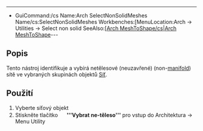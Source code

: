 ---
- GuiCommand:/cs   Name:Arch SelectNonSolidMeshes   Name/cs:SelectNonSolidMeshes   Workbenches:[MenuLocation:Arch → Utilities → Select non solid   SeeAlso:[[Arch MeshToShape/cs|Arch MeshToShape](Arch_Workbench/cs___Arch]].md)---


</div>

## Popis


<div class="mw-translate-fuzzy">

Tento nástroj identifikuje a vybírá netělesové (neuzavřené) (non-[manifold](http://en.wikipedia.org/wiki/Manifold)) sítě ve vybraných skupinách objektů [Síť](Mesh_Workbench.md).


</div>


<div class="mw-translate-fuzzy">

## Použití


</div>


<div class="mw-translate-fuzzy">

1.  Vyberte síťový objekt
2.  Stiskněte tlačítko **<img src="images/Arch_SelectNonSolidMeshes.png" width=16px> '''Vybrat ne-těleso'''** pro vstup do Architektura → Menu Utility


</div>





 
